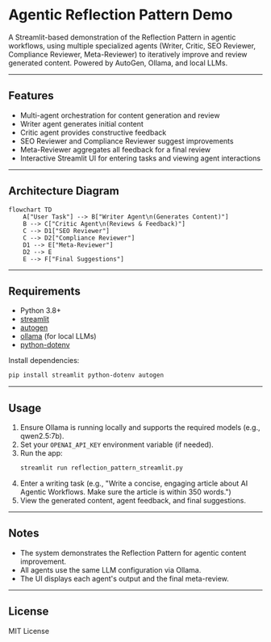 # Agentic Reflection Pattern Demo

A Streamlit-based demonstration of the Reflection Pattern in agentic workflows, using multiple specialized agents (Writer, Critic, SEO Reviewer, Compliance Reviewer, Meta-Reviewer) to iteratively improve and review generated content. Powered by AutoGen, Ollama, and local LLMs.

---

## Features
- Multi-agent orchestration for content generation and review
- Writer agent generates initial content
- Critic agent provides constructive feedback
- SEO Reviewer and Compliance Reviewer suggest improvements
- Meta-Reviewer aggregates all feedback for a final review
- Interactive Streamlit UI for entering tasks and viewing agent interactions

---

## Architecture Diagram

```mermaid
flowchart TD
    A["User Task"] --> B["Writer Agent\n(Generates Content)"]
    B --> C["Critic Agent\n(Reviews & Feedback)"]
    C --> D1["SEO Reviewer"]
    C --> D2["Compliance Reviewer"]
    D1 --> E["Meta-Reviewer"]
    D2 --> E
    E --> F["Final Suggestions"]
```

---

## Requirements
- Python 3.8+
- [streamlit](https://streamlit.io/)
- [autogen](https://github.com/microsoft/autogen)
- [ollama](https://ollama.com/) (for local LLMs)
- [python-dotenv](https://pypi.org/project/python-dotenv/)

Install dependencies:
```bash
pip install streamlit python-dotenv autogen
```

---

## Usage

1. Ensure Ollama is running locally and supports the required models (e.g., qwen2.5:7b).
2. Set your `OPENAI_API_KEY` environment variable (if needed).
3. Run the app:
   ```bash
   streamlit run reflection_pattern_streamlit.py
   ```
4. Enter a writing task (e.g., "Write a concise, engaging article about AI Agentic Workflows. Make sure the article is within 350 words.")
5. View the generated content, agent feedback, and final suggestions.

---

## Notes
- The system demonstrates the Reflection Pattern for agentic content improvement.
- All agents use the same LLM configuration via Ollama.
- The UI displays each agent's output and the final meta-review.

---

## License
MIT License
